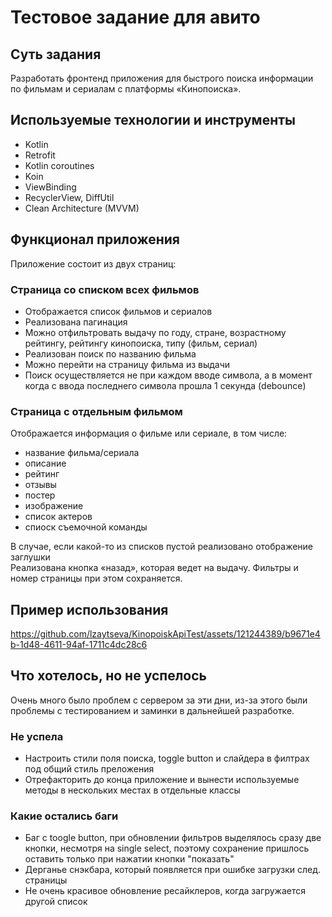 # Тестовое задание для авито

## Суть задания
Разработать фронтенд приложения для быстрого поиска информации по фильмам и сериалам с платформы «Кинопоиска».


## Используемые технологии и инструменты
- Kotlin
- Retrofit
- Kotlin coroutines
- Koin
- ViewBinding
- RecyclerView, DiffUtil
- Clean Architecture (MVVM)


## Функционал приложения
Приложение состоит из двух страниц:
### Страница со списком всех фильмов
- Отображается список фильмов и сериалов
- Реализована пагинация
- Можно отфильтровать выдачу по году, стране, возрастному рейтингу, рейтингу кинопоиска, типу (фильм, сериал)
- Реализован поиск по названию фильма
- Можно перейти на страницу фильма из выдачи
- Поиск осуществляется не при каждом вводе символа, а в момент когда с ввода последнего символа прошла 1 секунда (debounce)
### Страница с отдельным фильмом
Отображается информация о фильме или сериале, в том числе:
- название фильма/сериала
- описание
- рейтинг
- отзывы
- постер
- изображение
- список актеров
- спиоск съемочной команды
  
В случае, если какой-то из списков пустой реализовано отображение заглушки  
Реализована кнопка «назад», которая ведет на выдачу. Фильтры и номер страницы при этом сохраняется.

## Пример использования



https://github.com/lzaytseva/KinopoiskApiTest/assets/121244389/b9671e4b-1d48-4611-94af-1711c4dc28c6



## Что хотелось, но не успелось
Очень много было проблем с сервером за эти дни, из-за этого были проблемы с тестированием и заминки в дальнейшей разработке.
### Не успела
- Настроить стили поля поиска, toggle button и слайдера в филтрах под общий стиль преложения
- Отрефакторить до конца приложение и вынести используемые методы в нескольких местах в отдельные классы
### Какие остались баги
- Баг с toogle button, при обновлении фильтров выделялось сразу две кнопки, несмотря на single select, поэтому сохранение пришлось оставить только при нажатии кнопки "показать"
- Дерганье снэкбара, который появляется при ошибке загрузки след. страницы
- Не очень красивое обновление ресайклеров, когда загружается другой список
